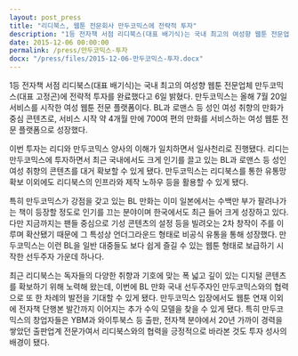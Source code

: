 ```yaml
---
layout: post_press
title: "리디북스, 웹툰 전문회사 만두코믹스에 전략적 투자"
description: "1등 전자책 서점 리디북스(대표 배기식)는 국내 최고의 여성향 웹툰 전문업체 만두코믹스(대표 고정곤)에 전략적 투자를 완료했다고 6일 밝혔다. 만두코믹스는 올해 7월 20일 서비스를 시작한 여성 웹툰 전문 플랫폼이다. BL과 로맨스 등 성인 여성 취향의 만화가 중심 콘텐츠로, 서비스 시작 약 4개월 만에 700여 편의 만화를 서비스하는 여성 웹툰 전문 플랫폼으로 성장했다."
date: 2015-12-06 00:00:00
permalink: /press/만두코믹스-투자
docx: "/press/files/2015-12-06-만두코믹스-투자.docx"
---
```



1등 전자책 서점 리디북스(대표 배기식)는 국내 최고의 여성향 웹툰 전문업체 만두코믹스(대표 고정곤)에 전략적 투자를 완료했다고 6일 밝혔다. 만두코믹스는 올해 7월 20일 서비스를 시작한 여성 웹툰 전문 플랫폼이다. BL과 로맨스 등 성인 여성 취향의 만화가 중심 콘텐츠로, 서비스 시작 약 4개월 만에 700여 편의 만화를 서비스하는 여성 웹툰 전문 플랫폼으로 성장했다.

이번 투자는 리디와 만두코믹스 양사의 이해가 일치하면서 일사천리로 진행됐다. 리디는 만두코믹스에 투자하면서 최근 국내에서도 크게 인기를 끌고 있는 BL과 로맨스 등 성인 여성 취향의 콘텐츠를 대거 확보할 수 있게 됐다. 만두코믹스는 리디북스를 통한 유통망 확보 이외에도 리디북스의 인프라와 제작 노하우 등을 활용할 수 있게 됐다.

특히 만두코믹스가 강점을 갖고 있는 BL 만화는 이미 일본에서는 수백만 부가 팔려나가는 책이 등장할 정도로 인기를 끄는 분야이며 한국에서도 최근 들어 크게 성장하고 있다. 다만 지금까지는 팬들 중심으로 기성 콘텐츠의 설정 등을 빌려오는 2차 창작이 주를 이루며 확산됐기 때문에 그 특성상 언더그라운드 형태로 비공식 유통을 통해 성장했다. 만두코믹스는 이런 BL을 일반 대중들도 보다 쉽게 즐길 수 있는 웹툰 형태로 보급하기 시작한 선두주자 가운데 하나다. 

최근 리디북스는 독자들의 다양한 취향과 기호에 맞는 폭 넓고 깊이 있는 디지털 콘텐츠를 확보하기 위해 노력해 왔는데, 이번에 BL 만화 국내 선두주자인 만두코믹스와의 협력으로 또 한 차례의 발전을 기대할 수 있게 됐다. 만두코믹스 입장에서도 웹툰 연재 이외에 전자책 단행본 발간까지 이어지는 추가 수익 모델을 찾을 수 있게 됐다. 특히 만두코믹스의 창업자들은 YBM과 와이투북스 등 출판, 전자책 분야에서 20년 가까이 경력을 쌓았던 출판업계 전문가여서 리디북스와의 협력을 긍정적으로 바라본 것도 투자 성사의 배경이 됐다.

